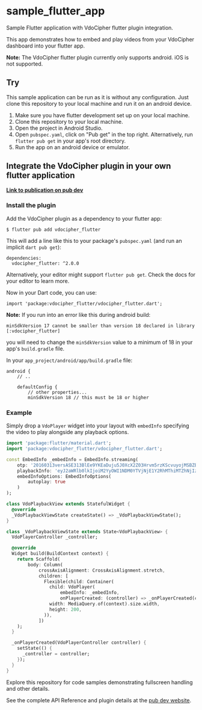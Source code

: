 # sample_flutter_app

Sample Flutter application with VdoCipher flutter plugin integration.

This app demonstrates how to embed and play videos from your VdoCipher dashboard into your flutter app.

__Note:__ The VdoCipher flutter plugin currently only supports android. iOS is not supported.

## Try

This sample application can be run as it is without any configuration. Just clone this repository to your local machine and run it on an android device.

1. Make sure you have flutter development set up on your local machine.
2. Clone this repository to your local machine.
3. Open the project in Android Studio.
4. Open `pubspec.yaml`, click on "Pub get" in the top right. Alternatively, run `flutter pub get` in your app's root directory.
5. Run the app on an android device or emulator.

## Integrate the VdoCipher plugin in your own flutter application

__[Link to publication on pub dev](https://pub.dev/packages/vdocipher_flutter)__

### Install the plugin

Add the VdoCipher plugin as a dependency to your flutter app:

```
$ flutter pub add vdocipher_flutter
```

This will add a line like this to your package's `pubspec.yaml` (and run an implicit `dart pub get`):

```
dependencies:
  vdocipher_flutter: ^2.0.0
```

Alternatively, your editor might support `flutter pub get`. Check the docs for your editor to learn more.

Now in your Dart code, you can use:

```
import 'package:vdocipher_flutter/vdocipher_flutter.dart';
```

__Note:__ If you run into an error like this during android build:

`minSdkVersion 17 cannot be smaller than version 18 declared in library [:vdocipher_flutter]`

you will need to change the `minSdkVersion` value to a minimum of 18 in your app's `build.gradle` file.

In your `app_project/android/app/build.gradle` file:

```
android {
    // ..

    defaultConfig {
        // other properties...
        minSdkVersion 18 // this must be 18 or higher
```

### Example

Simply drop a `VdoPlayer` widget into your layout with `embedInfo` specifying the video to play alongside 
any playback options.

```dart
import 'package:flutter/material.dart';
import 'package:vdocipher_flutter/vdocipher_flutter.dart';

const EmbedInfo _embedInfo = EmbedInfo.streaming(
    otp: '20160313versASE313BlEe9YKEaDuju5J0XcX2Z03Hrvm5rzKScvuyojMSBZBxfZ',
    playbackInfo: 'eyJ2aWRlb0lkIjoiM2YyOWI1NDM0YTVjNjE1Y2RhMThiMTZhNjIzMmZkNzUifQ==',
    embedInfoOptions: EmbedInfoOptions(
        autoplay: true
    )
);

class VdoPlaybackView extends StatefulWidget {
  @override
  _VdoPlaybackViewState createState() => _VdoPlaybackViewState();
}

class _VdoPlaybackViewState extends State<VdoPlaybackView> {
  VdoPlayerController _controller;

  @override
  Widget build(BuildContext context) {
    return Scaffold(
        body: Column(
            crossAxisAlignment: CrossAxisAlignment.stretch,
            children: [
              Flexible(child: Container(
                child: VdoPlayer(
                    embedInfo: _embedInfo,
                    onPlayerCreated: (controller) => _onPlayerCreated(controller)),
                width: MediaQuery.of(context).size.width,
                height: 200,
              )),
            ])
    );
  }

  _onPlayerCreated(VdoPlayerController controller) {
    setState(() {
      _controller = controller;
    });
  }
}
```

Explore this repository for code samples demonstrating fullscreen handling and other details.

See the complete API Reference and plugin details at the [pub dev website](https://pub.dev/packages/vdocipher_flutter).
